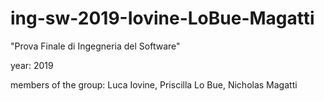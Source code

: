 # ing-sw-2019-Iovine-LoBue-Magatti
"Prova Finale di Ingegneria del Software"

year: 2019

members of the group: Luca Iovine, Priscilla Lo Bue, Nicholas Magatti
